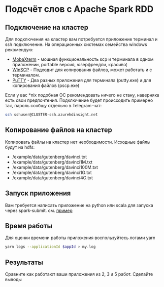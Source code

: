 # Подсчёт слов с Apache Spark RDD

## Подключение на кластер

Для подключения на кластер вам потребуется приложение терминал и ssh подключение.
На операционных системах семейства windows рекомендую:

- [MobaXterm] - мощная функциональность scp и терминала в одном приложении, portable версия, юзерфрендли, красиво)
- [WinSCP] - Подходит для копирования файлов, может работать и с терминалом.
- [PuTTY] - Два разных приложения для терминала (putty.exe) и для копирования файлов (pscp.exe)

Если у вас \*nix подобная ОС рекомендовать ничего не стану, наверняка есть свои предпочтения.
Подключение будет происходить примерно так, пароль сообщу отдельно в Telegram-чат:

```sh
ssh sshuser@CLUSTER-ssh.azurehdinsight.net
```

## Копирование файлов на кластер

Копировать файлы на кластер нет необходимости. Исходные файлы будут на hdfs:

- /example/data/gutenberg/davinci.txt
- /example/data/gutenberg/davinci1M.txt
- /example/data/gutenberg/davinci100M.txt
- /example/data/gutenberg/davinci1G.txt
- /example/data/gutenberg/davinci4G.txt

## Запуск приложения

Вам требуется написать приложение на python или scala для запуска через spark-submit. см. [пример](https://pythonexamples.org/pyspark-word-count-example/)

## Время работы

Для оценки времени работы приложения воспользуйтесь логами yarn

```sh
yarn logs --applicationId $appId > my.log
```

## Результаты

Сравните как работают ваши приложения из 2, 3 и 5 работ. Сделайте выводы

[mobaxterm]: https://mobaxterm.mobatek.net/
[winscp]: https://winscp.net/eng/download.php
[putty]: https://www.chiark.greenend.org.uk/~sgtatham/putty/latest.html

